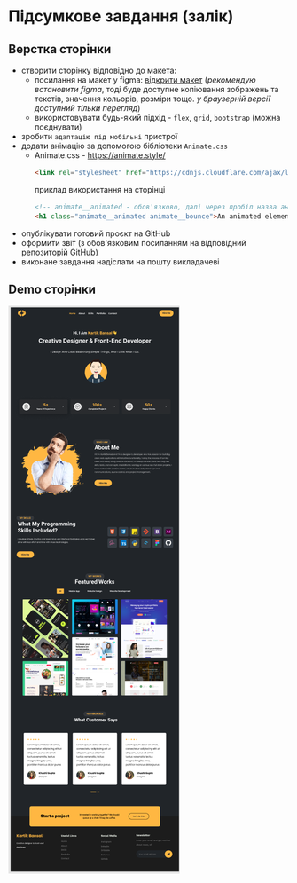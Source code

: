 # Підсумкове завдання (залік)

## Верстка сторінки
- створити сторінку відповідно до макета: 
    - посилання на макет у figma: [відкрити макет](https://www.figma.com/file/TXjKzXYSQITd6rO84qnlms/portfolio?node-id=0%3A1) (*рекомендую встановити figma*, тоді буде доступне копіювання зображень та текстів, значення кольорів, розміри тощо. *у браузерній версії доступний тільки перегляд*)
    - використовувати будь-який підхід - `flex`, `grid`, `bootstrap` (можна поєднувати)
- зробити `адаптацію під мобільні` пристрої 
- додати анімацію за допомогою бібліотеки `Animate.css`
    - Animate.css - https://animate.style/
        ```html
        <link rel="stylesheet" href="https://cdnjs.cloudflare.com/ajax/libs/animate.css/4.1.1/animate.min.css" />
        ```
        приклад використання на сторінці
        ```html
        <!-- animate__animated - обов'язково, далі через пробіл назва анімації, наприклад - animate__bounce -->
        <h1 class="animate__animated animate__bounce">An animated element</h1>
        ```
- опублікувати готовий проєкт на GitHub
- оформити звіт (з обов'язковим посиланням на відповідний репозиторій GitHub)
- виконане завдання надіслати на пошту викладачеві

## Demo сторінки     
![Task img](final_task.png)
        